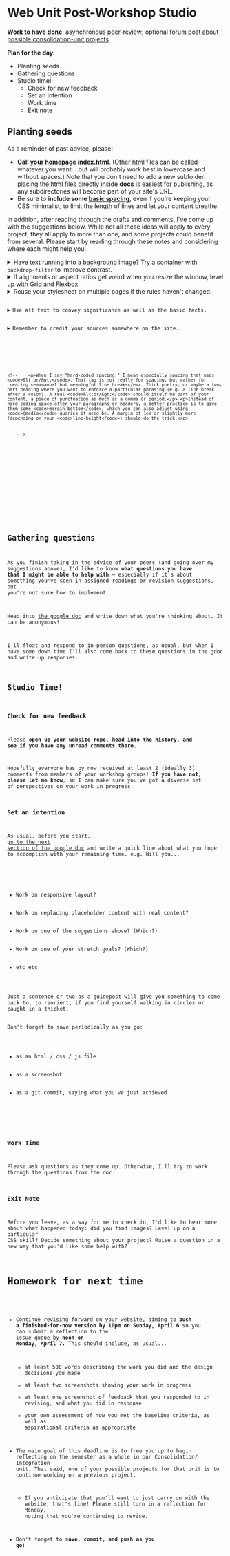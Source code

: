 
# Web Unit Post-Workshop Studio

**Work to have done**: asynchronous peer-review; optional [forum post about possible consolidation-unit projects]({{site.github.issues_url}}/13)

**Plan for the day**:

* Planting seeds
* Gathering questions
* Studio time!
  - Check for new feedback
  - Set an intention
  - Work time
  - Exit note



## Planting seeds

As a reminder of past advice, please:
* **Call your homepage index.html**. (Other html files can be called whatever you want... but will probably work best in lowercase and without spaces.) Note that you don't need to add a new subfolder: placing the html files directly inside **docs** is easiest for publishing, as any subdirectories will become part of your site's URL.
* Be sure to **include some [basic spacing](../plans/lesson-18#:~:text=Done%20with%20content%2C%20ready%20for%20CSS%3F%20Start%20with%20some%20basic%20spacing)**, even if you're keeping your CSS minimalist, to limit the length of lines and let your content breathe.

In addition, after reading through the drafts and comments, I've come up with the suggestions below. While not all these ideas will apply to every project, they all apply to more than one, and some projects could benefit from several. Please start by reading through these notes and considering where each might help you!


<details><summary>Have text running into a background image? Try a container with <code>backdrop-filter</code> to improve contrast.</summary>
    <p>To quote <a href="https://developer.mozilla.org/en-US/docs/Web/CSS/backdrop-filter">the MDN documentation</a>, <blockquote>The <strong><code>backdrop-filter</code></strong> CSS property lets you apply graphical effects such as blurring or color shifting to the area behind an element. Because it applies to everything <em>behind</em> the element, to see the effect the element or its background needs to be transparent or partially transparent.</blockquote></p>

    <p>With just two lines of CSS (again, I'm quoting MDN here), you can add a kind of "frosted glass" effect that will help your foreground pop:</p>

    <pre><code class="css">
.box {
    background-color: rgb(255 255 255 / 30%);
        /* note that 30% opacity; some transparency  */
        /* is required for this effect.              */
    backdrop-filter: blur(10px);
}
    </code></pre>

    <p>Be sure to check out their example at the bottom of the page linked above.</p>
</details>

<details><summary>If alignments or aspect ratios get weird when you resize the window, level up with Grid and Flexbox.</summary>
<!-- TO DO: add gifs of these changes -->
    <p>While the basic starting point for a CSS grid has you declaring an explicit number of columns (and sometimes rows), the implicit grid can be very powerful. Check out <a href="https://gridbyexample.com/examples/example28/">Rachel Andrew's use of auto-fill repeating tracks</a>: with a single line of CSS...</p>
<pre><code>grid-template-columns: repeat(auto-fill, minmax(200px, 1fr) ) ;</code></pre>
    <p>... she sets up a flexible number of columns. Instead of warping to get smaller than their preferred size (here, 200px), the items just wrap into the next row, and grow to fill the available space. When the window is wide enough for another 200px item, it automatically rearranges the grid.</p>
    <p>In that example, each item is just a box, but there's no reason it can't be a <em>flex</em>box or grid itself, and in fact this is a super-common pattern, often called a <a href="https://developer.mozilla.org/en-US/docs/Web/CSS/Layout_cookbook/Card">card layout</a>. A group of divs (the cards) is arranged in a grid, and each inner div (card) will contain an image and some text. With a few quick lines, you can line up the card's content neatly:</p>
    <pre><code class="css">
.card {
    display: flex;
    justify-content: space-between;
    align-items: stretch;          /* or center */
}
</code></pre>
    <p>The MDN card layout linked above uses grid for the card, too, so you've got options.</p>
    <p>P.S. Have different sized images, rather than cards all alike? Try the <a href="https://developer.mozilla.org/en-US/docs/Web/CSS/grid-auto-flow"<code>grid-auto-flow: dense</code></a> property.</p>
</details>

<details><summary>Reuse your stylesheet on multiple pages if the rules haven't changed.</summary>
  <p>As I noted in response to questions about the baseline call for a "sitewide" stylesheet, it's an important threshold concept of CSS that you can have a single set of rules that are invoked in multiple places. In other words: instead of copying out your rules into a new file for each HTML page, just copy the <code>&lt;link rel="stylesheet" href="styles.css" /&gt;</code> from your first page into the <code>&lt;head&gt;</code> of your second page (and third, and fourth, etc).</p>
  <p>If you do have a style that you want to change – say, a heading size that's bigger on the homepage than on other pages – you can "scope" those rules with descendent selectors. For example: <pre><code class="css">
        body {
          font-size: 18px;    /* sets the baseline font size */
        }

        /* heading styles for most pages */

        h1 {
          font-size: 2em;     
        }

        h2 {
          font-size: 1.75em;
        }

        /* bigger heading sizes for home page */

        body.home h1 {
          font-size: 4em;
        }
      </code></pre>
  </p>
  <p>That last rule selects <code>h1</code> elements only if they're inside a <code>&lt;body class="home"&gt;</code>. You add the class to the opening <code>&lt;body&gt;</code> tag at the top of the file, and voila! A per-page style within a single sitewide stylesheet.</p>
</details>

<details><summary>Use alt text to convey significance as well as the basic facts.</summary>
    <p>Text-alternatives, which you add to images using <code>&lt;img alt="text description here" src="path/to/source.jpg"&gt;</code>, are a required element in validated html. They're also really helpful, and not only to blind users: they make the html file more readable on its own, and thus more semantic, and they help you troubleshoot layout when image paths are broken by showing you where each image is trying to appear.</p>
    <p>But alt text can also be <em>fun</em>: its purpose is to provide a way for more users to experience your site. If the image is there to help us get a sense of <em>you</em>, the words should do the same. If the image is there to add beauty, let your words add beauty; if the image is there to make us smile, relax, laugh, cry, imagine ways you might get us there – at least part of the way – with words.</p>
    <p>For some inspiring examples of poets having a go at alt text, see the <a href="https://docs.google.com/document/d/15oSMuDX5OnYaJ6ZTe5QVTC2fB7kE-EDY5wPQMmD-3BA/edit?tab=t.0#heading=h.xuogj64mgi96">Alt Text as Poetry Workbook</a> by Bojana Coklyat and Shannon Finnegan. For bad AI-generated alt text accompanied by some inspired textual descriptions of color, see <a href="https://cripritual.com/haagaard/">Alex Haagaard's "Shitty Alt Text" project</a>. For general guidance on how to write useful alt text, including many further links and examples, see <a href="https://www.perkins.org/resource/how-write-alt-text-and-image-descriptions-visually-impaired/">Veronica Lewis's guide for the Perkins School for the Blind</a>. </p>
</details>

<details><summary>Remember to credit your sources somewhere on the site.</summary>
  <p>If you're using resources you didn't make yourself, be sure to <em>include enough information to recover where it came from</em>: a direct link to the image and to the specific license (if there is one) is ideal. Creative Commons sources often provide that html for you!</p>
  <p>Where to put this information? Ideally, somewhere small near the image itself. (There's a semantic html way of doing this with <code>&lt;figure&gt;</code> and <code>&lt;figcaption&gt;</code>, which you may remember from <a href="https://www.internetingishard.netlify.app/html-and-css/semantic-html/#figures-and-captions">the Semantic HTML</a> section of the tutorial. See also <a href="https://www.scottohara.me/blog/2019/01/21/how-do-you-figure.html">this extended discussion of figures, figcaptions, and alt text</a>.)</p>
  <p>Alternately, you can have a rights page somewhere, or use the site footer – or have a live hyperlink from your site to an external credits.md file in your repo.</p>
  <div class="alert alert-info"><em>NB: If an image is under copyright, you can still use it if you can make a good case that it's a Fair Use.</em>  See the homework reading after <a href="lesson-04">Lesson 4</a> to review the Four Factors you need to consider.</div>
</details>

<!-- <details open><summary>Level up your HTML.</summary>
<p>There are a few patterns that I notice often as people learn HTML and search for models online:</p>
  <details><summary>Use <code>div</code> for grouping, semantic HTML for basic structure</summary>
    <p>When you have divs inside divs inside divs, they all start to flow and meld and it's hard to see what role each thing is actually playing. Sometimes we call this "div soup." To help with that, <em>see whether you can replace some with a more semantic tag</em>: <ul><li>Is that div with one line of text acting like an <code>&lt;h2&gt;</code> (or vice versa)?</li><li> Are those divs wrapping up each of several items, each with a recurring structure like photo / name / description? Maybe they're actually <code>&lt;article&gt;</code>s.</li><li>Is the whole display of articles really a <code>&lt;section&gt;</code>?</li><li>etc</li></ul></p>
  </details> -->
  <!-- <details><summary>Avoid hard-coded spacing</summary>
    <!-- AFTER 2023 SPRING: add note warning against using padding or margin for layout. Padding should be used to adjust the size of individual elements, so that flex or grid can assign the remaining whitespace responsively. Margins should be used to keep adjacent elements (or groups of elements) from crashing into each other. Note that you can also use gap for this purpose, if you're within a grid or flexbox. -->
    <!--    <p>When I say "hard-coded spacing," I mean especially spacing that uses <code>&lt;br/&gt;</code>. That tag is not really for spacing, but rather for creating <em>manual but meaningful line breaks</em>. Think poetry, or maybe a two-part heading where you want to enforce a particular phrasing (e.g. a line break after a colon). A real <code>&lt;br/&gt;</code> should itself be part of your content, a piece of punctuation as much as a comma or period.</p> <p>Instead of hard-coding space after your paragraphs or headers, a better practice is to give them some <code>margin-bottom</code>, which you can also adjust using <code>@media</code> queries if need be. A margin of 1em or slightly more (depending on your <code>line-height</code>) should do the trick.</p>
  </details> -->
  <!-- <details><summary>When I say don't skip heading levels...</summary>
    <p>Headings like <code>h1</code>, <code>h2</code>, and <code>h3</code> are essentially the outline of your site's content. You should be able to read them to get a stripped-down sense of what the page is about. For screen-readers that read sites out loud to blind or vision-impaired visitors, this outline of headings can be literally the first way the page is presented.</p>
    <p>For that reason, your headings should follow a nested sequence that respects their numbers: the top-level heading on any given page should be an <code>h1</code>, and you shouldn't have any <code>h3</code>'s unless you first proceed through <code>h2</code>. If you like the look of a smaller header, but that would "require" you to skip a level, instead use your browser's inspector to find the current CSS – font size, color, spacing, etc – and copy/paste that into a new rule for the heading level you're actually up to.</p>
    <p>(See the <a href="https://flukeout.github.io/">CSS Diner</a> for tips on limiting the scope of these changes through classes and descendent selectors.)</p>
  </details> -->

  <!-- <details><summary>Remember to proofread for tag nesting.</summary>
    <p>The <code>&lt;body&gt;</code> should be at the top of the page, but I also know it's often confusing for newcomers to html: many of you are naturally inclined to put your navigation up above the body tag, sometimes in the head and sometimes even above the html tag. I get it: in many contexts, the "body of the page" doesn't include things like headings and menus. And many browsers will be flexible enough to figure out what you mean.</p>
    <p>But properly speaking, the <em>entire</em> rendered content of the page should fall between <code>&lt;body&gt;</code> and <code>&lt;/body&gt;</code>, and <code>&lt;/html&gt;</code> should be the last line in the file with any content. (A blank line after that is fine.)</p>
    <p>An html element that you can use instead of <code>&lt;body&gt;</code> to designate the main area of the page is, appropriately enough, <code>&lt;main&gt;</code>.</p>
  </details> -->


<!-- <details><summary>Level up your ordered lists.</summary>

Did you know you can choose the number an <code>&lt;ol&gt;</code> list starts with?

You can also <a href="https://css-tricks.com/almanac/properties/l/list-style">choose different list-item-types</a> for alphabetical or roman counting systems. Same goes for bullets in your <code>&lt;ul&gt;</code>'s.
<figure role="figure">
<p class="codepen" data-height="265" data-theme-id="light" data-default-tab="html,result" data-user="matt-west" data-slug-hash="DCEzd" style="height: 265px; box-sizing: border-box; display: flex; align-items: center; justify-content: center; border: 2px solid; margin: 1em 0; padding: 1em;" data-pen-title="HTML List Demos">
  <span>See the Pen <a href="https://codepen.io/matt-west/pen/DCEzd">
  HTML List Demos</a> by Matt West (<a href="https://codepen.io/matt-west">@matt-west</a>)
  on <a href="https://codepen.io">CodePen</a>.</span>
</p>
<script async src="https://cpwebassets.codepen.io/assets/embed/ei.js"></script>
</figure>

</details> -->


<!-- <details>
<summary>Call your homepage <strong>index.html</strong></summary>
<p>When you make your site live through GitHub Pages, the default URL you'll get is https://{username}.github.io/{reponame}. If you open that address, it will display one of two things: index.html or README.md.</p>
<p>If your index.html file is directly inside your docs folder, you're good to go! But if it's inside a subdirectory, you're going to see the README at that address – which will consist, if you haven't seen this yet, of instructions for how to host your site on GitHub Pages. You can add a subdirectory or alternate filename to the end of the URL, like https://{username}/github.io/{reponame}/website/home.html, but it's a little less convenient.</p>
<p>So if you haven't yet done so, you probably want to move your files into the docs folder (not a subdirectory), and make sure your home page is called index.html, not home or mysite or welcome.</p>
</details> -->

<!-- Consider titles
<details>
<summary>Consider titles.</summary>

A title can provide a context, a clue, a genre, a commentary; it can add an extra layer to viewer expectations. In previous units, you were titling your entire project; for a website, every page has its own <code>&lt;title&gt;</code> element in the <code>&lt;head&gt;</code>, which will show up in the browser's tab. These titles <em>could</em> be the same for all your pages, but they could also vary. What text do you want on top of the window, to show users where they are?
</details> -->


<!-- Lowest linecount challenge
<details>
<summary>When you're ready for polish, take the lowest line-count challenge.</summary>

<p>This is primarily a polishing step after all your content and style is pretty much set – but it may also help you clarify what your HTML is really doing, which can in turn make it easier to style.</p>

<p>Do your CSS rules repeat each other? Maybe they can be combined. <ul>
  <li>Look for elements that all behave the same way, and give them a shared class.</li>
  <li>Remember that you can apply more than one class to the same html element, so you can make rules for shared attributes in one class and special cases in another.</li>
</ul></p>

<p>Does your HTML have lots of containers with only one element in them?
<ul>
  <li>Some containers are important for positioning, e.g. centering with a flexbox.</li>
  <li>Others, though, are unnecessary clutter: if you can "unwrap" the element and apply CSS rules directly to it, with no loss in function, go ahead and unwrap it. You can usually move classes from an outer element straight onto the inner one. See my <a href="https://pitt.hosted.panopto.com/Panopto/Pages/Viewer.aspx?id=9171fa85-be27-437d-99b9-acfa00f44a4f">demo video from last week</a> for an example.</li>
</ul></p>
</details> -->


<!-- Update your README
<details>
<summary>Remember to update your README.</summary>
Each folder in a repository can have one, but the <em>main</em> README.md file is the one at the repository root: that's what visitors will find when they first open your repo. So that's where you should have a brief description of your project... and may I also suggest an active link to your live website, if you have one?
</details> -->

## Gathering questions

As you finish taking in the advice of your peers (and going over my suggestions above), I'd like to know **what questions you have that I might be able to help with** – especially if it's about something you've seen in assigned readings or revision suggestions, but you're not sure how to implement.

<div class="alert alert-success">
Head into <a href="http://bit.ly/cdm{{site.course.slugterm}}-notes">the google doc</a> and write down what you're thinking about. It can be anonymous!</div>

I'll float and respond to in-person questions, as usual, but when I have some down time I'll also come back to these questions in the gdoc and write up responses.


## Studio Time!
### Check for new feedback

Please **open up your website repo, head into the history, and see if you have any unread comments there.**

Hopefully everyone has by now received at least 2 (ideally 3) comments from members of your workshop groups! **If you have not, please let me know**, so I can make sure you've got a diverse set of perspectives on your work in progress.


### Set an intention
As usual, before you start, <a href="http://bit.ly/cdm{{site.course.slugterm}}-notes">go to the next section of the google doc</a> and write a quick line about what you hope to accomplish with your remaining time. e.g. Will you...
  <ul>
    <li>Work on responsive layout?</li>
    <li>Work on replacing placeholder content with real content?</li>
    <li>Work on one of the suggestions above? (Which?)</li>
    <li>Work on one of your stretch goals? (Which?)</li>
    <li>etc etc</li>
  </ul>
Just a sentence or two as a guidepost will give you something to come back to, to reorient, if you find yourself walking in circles or caught in a thicket.

<div class="alert alert-success">
Don't forget to save periodically as you go:
 <ul>
   <li>as an html / css / js file</li>
   <li>as a screenshot</li>
   <li>as a git commit, saying what you've just achieved</li>
 </ul>
</div>

### Work Time
Please ask questions as they come up. Otherwise, I'll try to work through the questions from the doc.


### Exit Note
Before you leave, as a way for me to check in, I'd like to hear more about what happened today: did you find images? Level up on a particular CSS skill? Decide something about your project? Raise a question in a new way that you'd like some help with?


# Homework for next time

* Continue revising forward on your website, aiming to **push a finished-for-now version by 10pm on Sunday, April 6** so you can submit a reflection to the <a href="{{site.github.issues_url}}">issue queue</a> by **noon on Monday, April 7.** This should include, as usual...
    - at least 500 words describing the work you did and the design decisions you made
    - at least two screenshots showing your work in progress
    - at least one screenshot of feedback that you responded to in revising, and what you did in response
    - your own assessment of how you met the baseline criteria, as well as aspirational criteria as appropriate
* The main goal of this deadline is to free you up to begin reflecting on the semester as a whole in our Consolidation/&#8203;Integration unit. That said, one of your possible projects for that unit is to continue working on a previous project.
    - If you anticipate that you'll want to just carry on with the website, that's fine! Please still turn in a reflection for Monday, noting that you're continuing to revise.

* Don't forget to **save, commit, and push as you go!**
